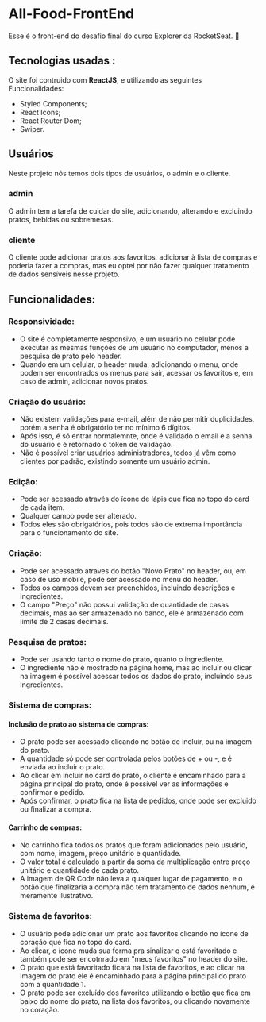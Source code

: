 # All-Food-FrontEnd

Esse é o front-end do desafio final do curso Explorer da RocketSeat. 🚀

## Tecnologias usadas :
O site foi contruido com **ReactJS**, e utilizando as seguintes Funcionalidades: 
- Styled Components; 
- React Icons; 
- React Router Dom; 
- Swiper.

## Usuários 
Neste projeto nós temos dois tipos de usuários, o admin e o cliente.

### admin 
O admin tem a tarefa de cuidar do site, adicionando, alterando e excluindo pratos, bebidas ou sobremesas. 

### cliente 
O cliente pode adicionar pratos aos favoritos, adicionar à lista de compras e poderia fazer a compras, mas eu optei por não fazer qualquer tratamento de dados sensíveis nesse projeto. 

## Funcionalidades: 

### Responsividade:
- O site é completamente responsivo, e um usuário no celular pode executar as mesmas funções de um usuário no computador, menos a pesquisa de prato pelo header.
- Quando em um celular, o header muda, adicionando o menu, onde podem ser encontrados os menus para sair, acessar os favoritos e, em caso de admin, adicionar novos pratos.

### Criação do usuário:
- Não existem validações para e-mail, além de não permitir duplicidades, porém a senha é obrigatório ter no mínimo 6 dígitos.
- Após isso, é só entrar normalemnte, onde é validado o email e a senha do usuário e é retornado o token de validação.
- Não é possível criar usuários administradores, todos já vêm como clientes por padrão, existindo somente um usuário admin.

### Edição:
- Pode ser acessado através do ícone de lápis que fica no topo do card de cada item.
- Qualquer campo pode ser alterado.
- Todos eles são obrigatórios, pois todos são de extrema importância para o funcionamento do site.

### Criação:
- Pode ser acessado atraves do botão "Novo Prato" no header, ou, em caso de uso mobile, pode ser acessado no menu do header. 
- Todos os campos devem ser preenchidos, incluindo descrições e ingredientes.
- O campo "Preço" não possui validação de quantidade de casas decimais, mas ao ser armazenado no banco, ele é armazenado com limite de 2 casas decimais.

### Pesquisa de pratos:
- Pode ser usando tanto o nome do prato, quanto o ingrediente.<br/>
- O ingrediente não é mostrado na página home, mas ao incluir ou clicar na imagem é possível acessar todos os dados do prato, incluindo seus ingredientes.

### Sistema de compras:

#### Inclusão de prato ao sistema de compras:
- O prato pode ser acessado clicando no botão de incluir, ou na imagem do prato.
- A quantidade só pode ser controlada pelos botões de + ou -, e é enviada ao incluir o prato.
- Ao clicar em incluir no card do prato, o cliente é encaminhado para a página principal do prato, onde é possível ver as informações e confirmar o pedido.
- Após confirmar, o prato fica na lista de pedidos, onde pode ser excluido ou finalizar a compra.

#### Carrinho de compras:
- No carrinho fica todos os pratos que foram adicionados pelo usuário, com nome, imagem, preço unitário e quantidade.
- O valor total é calculado a partir da soma da multiplicação entre preço unitário e quantidade de cada prato.
- A imagem de QR Code não leva a qualquer lugar de pagamento, e o botão que finalizaria a compra não tem tratamento de dados nenhum, é meramente ilustrativo.

### Sistema de favoritos:
- O usuário pode adicionar um prato aos favoritos clicando no ícone de coração que fica no topo do card.
- Ao clicar, o ícone muda sua forma pra sinalizar q está favoritado e também pode ser encotnrado em "meus favoritos" no header do site.
- O prato que está favoritado ficará na lista de favoritos, e ao clicar na imagem do prato ele é encaminhado para a página principal do prato com a quantidade 1.
- O prato pode ser excluído dos favoritos utilizando o botão que fica em baixo do nome do prato, na lista dos favoritos, ou clicando novamente no coração.
